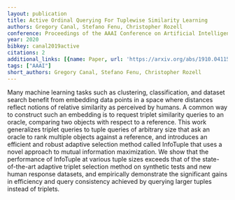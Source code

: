 ```yaml
---
layout: publication
title: Active Ordinal Querying For Tuplewise Similarity Learning
authors: Gregory Canal, Stefano Fenu, Christopher Rozell
conference: Proceedings of the AAAI Conference on Artificial Intelligence
year: 2020
bibkey: canal2019active
citations: 2
additional_links: [{name: Paper, url: 'https://arxiv.org/abs/1910.04115'}]
tags: ["AAAI"]
short_authors: Gregory Canal, Stefano Fenu, Christopher Rozell
---
```

Many machine learning tasks such as clustering, classification, and dataset
search benefit from embedding data points in a space where distances reflect
notions of relative similarity as perceived by humans. A common way to
construct such an embedding is to request triplet similarity queries to an
oracle, comparing two objects with respect to a reference. This work
generalizes triplet queries to tuple queries of arbitrary size that ask an
oracle to rank multiple objects against a reference, and introduces an
efficient and robust adaptive selection method called InfoTuple that uses a
novel approach to mutual information maximization. We show that the performance
of InfoTuple at various tuple sizes exceeds that of the state-of-the-art
adaptive triplet selection method on synthetic tests and new human response
datasets, and empirically demonstrate the significant gains in efficiency and
query consistency achieved by querying larger tuples instead of triplets.